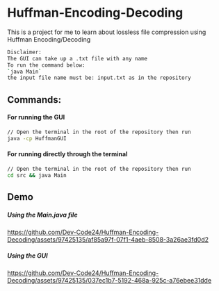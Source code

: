 # Huffman-Encoding-Decoding
This is a project for me to learn about lossless file compression using Huffman Encoding/Decoding


```sh
Disclaimer:
The GUI can take up a .txt file with any name
To run the command below:
`java Main`
the input file name must be: input.txt as in the repository
```
## Commands:
#### For running the GUI
```sh
// Open the terminal in the root of the repository then run
java -cp HuffmanGUI
```
#### For running directly through the terminal
```sh
// Open the terminal in the root of the repository then run
cd src && java Main
```
## Demo
##### Using the Main.java file

https://github.com/Dev-Code24/Huffman-Encoding-Decoding/assets/97425135/af85a97f-07f1-4aeb-8508-3a26ae3fd0d2

##### Using the GUI 

https://github.com/Dev-Code24/Huffman-Encoding-Decoding/assets/97425135/037ec1b7-5192-468a-925c-a76ebee31dde

